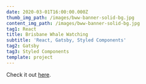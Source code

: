 ```yaml
---
date: 2020-03-01T16:00:00.000Z
thumb_img_path: /images/bww-banner-solid-bg.jpg
content_img_path: /images/bww-banner-solid-bg.jpg
tag1: React
title: Brisbane Whale Watching
subtitle: 'React, Gatsby, Styled Components'
tag2: Gatsby
tag3: Styled Components
template: project
---
```


Check it out [here](<Check it out [here.](https://www.brisbanewhalewatching.com.au)>).
